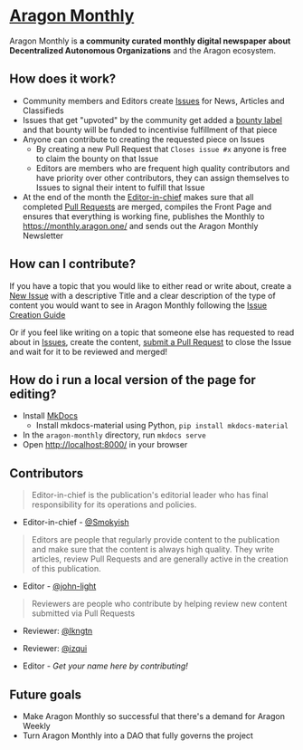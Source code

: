 # [Aragon Monthly](https://monthly.aragon.one/)

Aragon Monthly is **a community curated monthly digital newspaper about Decentralized Autonomous Organizations** and the Aragon ecosystem.

## How does it work?

- Community members and Editors create [Issues](https://github.com/aragon/aragon-monthly/issues) for News, Articles and Classifieds
- Issues that get "upvoted" by the community get added a [bounty label](https://github.com/aragon/aragon-monthly/labels/bounty) and that bounty will be funded to incentivise fulfillment of that piece
- Anyone can contribute to creating the requested piece on Issues
  - By creating a new Pull Request that `Closes issue #x` anyone is free to claim the bounty on that Issue
  - Editors are members who are frequent high quality contributors and have priority over other contributors, they can assign themselves to Issues to signal their intent to fulfill that Issue
- At the end of the month the [Editor-in-chief](#contributors) makes sure that all completed [Pull Requests](https://github.com/aragon/aragon-monthly/pulls) are merged, compiles the Front Page and ensures that everything is working fine, publishes the Monthly to https://monthly.aragon.one/ and sends out the Aragon Monthly Newsletter

## How can I contribute?

If you have a topic that you would like to either read or write about, create a [New Issue](https://github.com/aragon/aragon-monthly/issues/new) with a descriptive Title and a clear description of the type of content you would want to see in Aragon Monthly following the [Issue Creation Guide](coming_soon)

Or if you feel like writing on a topic that someone else has requested to read about in [Issues](https://github.com/aragon/aragon-monthly/issues), create the content, [submit a Pull Request](https://github.com/aragon/aragon-monthly/pulls) to close the Issue and wait for it to be reviewed and merged!

## How do i run a local version of the page for editing?

- Install [MkDocs](http://www.mkdocs.org/)
  - Install mkdocs-material using Python, `pip install mkdocs-material`
- In the `aragon-monthly` directory, run `mkdocs serve`
- Open [http://localhost:8000/](http://localhost:8000/) in your browser

## Contributors
> Editor-in-chief is the publication's editorial leader who has final responsibility for its operations and policies.

- Editor-in-chief - [@Smokyish](https://github.com/Smokyish)

> Editors are people that regularly provide content to the publication and make sure that the content is always high quality. They write articles, review Pull Requests and are generally active in the creation of this publication.

- Editor - [@john-light](https://github.com/john-light)

> Reviewers are people who contribute by helping review new content submitted via Pull Requests

- Reviewer: [@lkngtn](https://github.com/lkngtn)
- Reviewer: [@izqui](https://github.com/izqui)

- Editor - _Get your name here by contributing!_

## Future goals

- Make Aragon Monthly so successful that there's a demand for Aragon Weekly
- Turn Aragon Monthly into a DAO that fully governs the project
